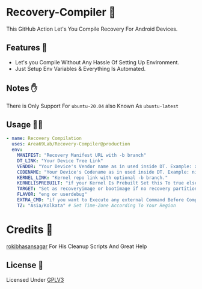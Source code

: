 # Recovery-Compiler 🤖

This GitHub Action Let's You Compile Recovery For Android Devices.

## Features 📜

 - Let's you Compile Without Any Hassle Of Setting Up Environment.
 - Just Setup Env Variables & Everything Is Automated.


## Notes ✋

There is Only Support For `ubuntu-20.04` also Known As `ubuntu-latest`

## Usage 👨‍💻

```yaml
- name: Recovery Compilation
  uses: Area69Lab/Recovery-Compiler@production
  env:
    MANIFEST: "Recovery Manifest URL with -b branch"
    DT_LINK: "Your Device Tree Link"
    VENDOR: "Your Device's Vendor name as in used inside DT. Example: xiaomi, samsung, asus, etc."
    CODENAME: "Your Device's Codename as in used inside DT. Example: nikel, phoenix, ginkgo, etc."
    KERNEL_LINK: "Kernel repo link with optional -b branch."
    KERNELISPREBUILT: "if your Kernel Is Prebuilt Set this To true else leave it emptly"
    TARGET: "Set as recoveryimage or bootimage if no recovery partition avaiable"
    FLAVOR: "eng or userdebug"
    EXTRA_CMD: "if you want to Execute any external Command Before Compilation Starts"
    TZ: "Asia/Kolkata" # Set Time-Zone According To Your Region
```

# Credits 🥰

[rokibhasansagar](https://github.com/rokibhasansagar) For His Cleanup Scripts And Great Help

## License 🔖

Licensed Under [GPLV3](https://github.com/Area69Lab/Recovery-Compiler/blob/production/LICENSE)
